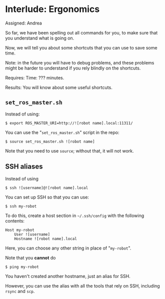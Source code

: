 # Interlude: Ergonomics

Assigned: Andrea

So far, we have been spelling out all commands for you, to make
sure that you understand what is going on.

Now, we will tell you about some shortcuts that you can use to
save some time.

Note: in the future you will have to debug problems, and these
problems might be harder to understand if you rely blindly on the shortcuts.


<div class='requirements' markdown="1">

Requires: Time: ??? minutes.

Results: You will know about some useful shortcuts.

</div>

## `set_ros_master.sh`


Instead of using:

    $ export ROS_MASTER_URI=http://![robot name].local:11311/

You can use the "`set_ros_master.sh`" script in the repo:

    $ source set_ros_master.sh ![robot name]


Note that you need to use `source`; without that, it will not work.


## SSH aliases

Instead of using

    $ ssh ![username]@![robot name].local

You can set up SSH so that you can use:

    $ ssh my-robot

To do this, create a host section in `~/.ssh/config` with the following
contents:

    Host my-robot
        User ![username]
        Hostname ![robot name].local

Here, you can choose any other string in place of "`my-robot`".


Note that you **cannot** do

    $ ping my-robot

You haven't created another hostname, just an alias for SSH.

However, you can use the alias with all the tools that rely
on SSH, including `rsync` and `scp`.

